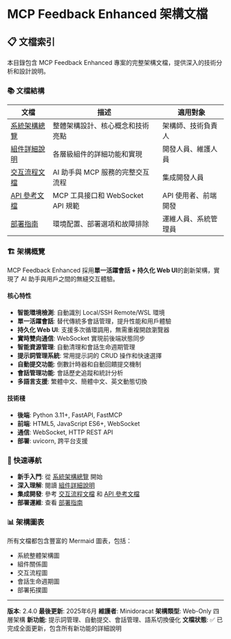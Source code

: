# MCP Feedback Enhanced 架構文檔

## 📋 文檔索引

本目錄包含 MCP Feedback Enhanced 專案的完整架構文檔，提供深入的技術分析和設計說明。

### 📚 文檔結構

| 文檔 | 描述 | 適用對象 |
|------|------|----------|
| [系統架構總覽](./system-overview.md) | 整體架構設計、核心概念和技術亮點 | 架構師、技術負責人 |
| [組件詳細說明](./component-details.md) | 各層級組件的詳細功能和實現 | 開發人員、維護人員 |
| [交互流程文檔](./interaction-flows.md) | AI 助手與 MCP 服務的完整交互流程 | 集成開發人員 |
| [API 參考文檔](./api-reference.md) | MCP 工具接口和 WebSocket API 規範 | API 使用者、前端開發 |
| [部署指南](./deployment-guide.md) | 環境配置、部署選項和故障排除 | 運維人員、系統管理員 |

### 🏗️ 架構概覽

MCP Feedback Enhanced 採用**單一活躍會話 + 持久化 Web UI**的創新架構，實現了 AI 助手與用戶之間的無縫交互體驗。

#### 核心特性
- **智能環境檢測**: 自動識別 Local/SSH Remote/WSL 環境
- **單一活躍會話**: 替代傳統多會話管理，提升性能和用戶體驗
- **持久化 Web UI**: 支援多次循環調用，無需重複開啟瀏覽器
- **實時雙向通信**: WebSocket 實現前後端狀態同步
- **智能資源管理**: 自動清理和會話生命週期管理
- **提示詞管理系統**: 常用提示詞的 CRUD 操作和快速選擇
- **自動提交功能**: 倒數計時器和自動回饋提交機制
- **會話管理功能**: 會話歷史追蹤和統計分析
- **多語言支援**: 繁體中文、簡體中文、英文動態切換

#### 技術棧
- **後端**: Python 3.11+, FastAPI, FastMCP
- **前端**: HTML5, JavaScript ES6+, WebSocket
- **通信**: WebSocket, HTTP REST API
- **部署**: uvicorn, 跨平台支援

### 🎯 快速導航

- **新手入門**: 從 [系統架構總覽](./system-overview.md) 開始
- **深入理解**: 閱讀 [組件詳細說明](./component-details.md)
- **集成開發**: 參考 [交互流程文檔](./interaction-flows.md) 和 [API 參考文檔](./api-reference.md)
- **部署運維**: 查看 [部署指南](./deployment-guide.md)

### 📊 架構圖表

所有文檔都包含豐富的 Mermaid 圖表，包括：
- 系統整體架構圖
- 組件關係圖
- 交互流程圖
- 會話生命週期圖
- 部署拓撲圖

---

**版本**: 2.4.0
**最後更新**: 2025年6月
**維護者**: Minidoracat
**架構類型**: Web-Only 四層架構
**新功能**: 提示詞管理、自動提交、會話管理、語系切換優化
**文檔狀態**: ✅ 已完成全面更新，包含所有新功能的詳細說明
